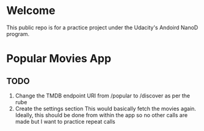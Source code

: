 # Welcome

This public repo is for a practice project under the Udacity's Andoird NanoD program.

# Popular Movies App

## TODO

1. Change the TMDB endpoint URI from /popular to /discover as per the rube
2. Create the settings section
	This would basically fetch the movies again. Ideally, this should be done from within the app so no other calls are made but I want to practice repeat calls

